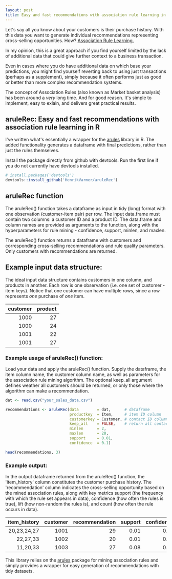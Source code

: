 ```yaml
---
layout: post
title: Easy and fast recommendations with association rule learning in R
---
```


Let's say all you know about your customers is their purchase history. With this data you want to generate individual recommendations representing cross-selling opportunities. How? [Association Rule Learning.](https://en.wikipedia.org/wiki/Association_rule_learning) 

In my opinion, this is a great approach if you find yourself limited by the lack of additional data that could give further context to a business transaction. 

Even in cases where you do have additional data on which base your predictions, you might find yourself reverting back to using just transactions (perhaps as a supplement), simply because it often performs just as good or better than more complex recommendation systems. 

The concept of Association Rules (also known as Market basket analysis) has been around a _very_ long time. And for good reason. It's simple to implement, easy to exlain, and delivers great practical results. 

## aruleRec: Easy and fast recommendations with association rule learning in R

I've written what's essentially a wrapper for the [arules](https://cran.r-project.org/web/packages/arules/index.html) library in R. The added functionality generates a dataframe with final predictions, rather than just the rules themselves.

Install the package directly from github with devtools. Run the first line if you do not currently have devtools installed.

```R
# install.packages('devtools') 
devtools::install_github('HenrikVarmer/aruleRec')
```

## aruleRec function

The aruleRec() function takes a dataframe as input in tidy (long) format with one observation (customer-item pair) per row. The input data.frame must contain two columns: a customer ID and a product ID. The data.frame and column names are provided as arguments to the function, along with the hyperparameters for rule mining - confidence, support, minlen, and maxlen.

The aruleRec() function returns a dataframe with customers and corresponding cross-selling recommendations and rule quality parameters. Only customers with recommendations are returned.

## Example input data structure:

The ideal input data structure contains customers in one column, and products in another. Each row is one observation (i.e. one set of customer - item keys). Notice that one customer can have multiple rows, since a row represents *one* purchase of *one* item. 

| customer      | product       |
| ------------: |--------------:|
| 1000          | 27            |
| 1000          | 24            |
| 1001          | 22            |
| 1001          | 27            |

### Example usage of aruleRec() function:

Load your data and apply the aruleRec() function. Supply the dataframe, the item column name, the customer column name, as well as parameters for the association rule mining algorithm. The optional keep_all argument defines weather all customers should be returned, or only those where the algorithm can make a recommendation. 

```R
dat <- read.csv("your_sales_data.csv")

recommendations <- aruleRec(data        = dat,      # dataframe
                            productkey  = Item,     # item ID column
                            customerkey = Customer, # contact ID column
                            keep_all    = FALSE,    # return all contacts or just rows with recommendations
                            minlen      = 2, 
                            maxlen      = 20, 
                            support     = 0.01, 
                            confidence  = 0.1)

head(recommendations, 3)

```

### Example output:

In the output dataframe returned from the aruleRec() function, the 'item_history' column constitutes the customer purchase history. The 'recommendation' column indicates the cross-selling opportunity based on the mined association rules, along with key metrics support (the frequency with which the rule set appears in data), confidence (how often the rules is true), lift (how non-random the rules is), and count (how often the rule occurs in data).

| item_history    | customer   |	recommendation  |	support   | confidence  | lift   |	count  |
|----------------:|-----------:|-----------------:|----------:|------------:|-------:|--------:|
| 20,23,24,27     |     1001   |	           29   |	0.01      | 0.73	      | 4.24   |	  1305 |
| 22,27,33        |     1002   |	           20   |	0.01      | 0.85	      | 1.97   |	  1453 |
| 11,20,33        |     1003   |	           27   |	0.08      | 0.75	      | 1.42   |	  1151 |



This library relies on the [arules](https://cran.r-project.org/web/packages/arules/index.html) package for mining association rules and simply provides a wrapper for easy generation of recommendations with tidy datasets. 

